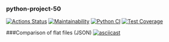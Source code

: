### python-project-50
[![Actions Status](https://github.com/AlexVSSP/python-project-50/workflows/hexlet-check/badge.svg)](https://github.com/AlexVSSP/python-project-50/actions)
[![Maintainability](https://api.codeclimate.com/v1/badges/6a419b22b1daf6cc6550/maintainability)](https://codeclimate.com/github/AlexVSSP/python-project-50/maintainability)
[![Python CI](https://github.com/AlexVSSP/python-project-50/actions/workflows/pyci.yml/badge.svg)](https://github.com/AlexVSSP/python-project-50/actions/workflows/pyci.yml)
[![Test Coverage](https://api.codeclimate.com/v1/badges/6a419b22b1daf6cc6550/test_coverage)](https://codeclimate.com/github/AlexVSSP/python-project-50/test_coverage)

###Comparison of flat files (JSON)
[![asciicast](https://asciinema.org/a/518768.svg)](https://asciinema.org/a/518768)
